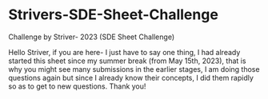 # Strivers-SDE-Sheet-Challenge
Challenge by Striver- 2023 (SDE Sheet Challenge)

Hello Striver, if you are here- I just have to say one thing, I had already started this sheet since my summer break (from May 15th, 2023), that is why you might see many submissions in the earlier stages, I am doing those questions again but since I already know their concepts, I did them rapidly so as to get to new questions. Thank you!
